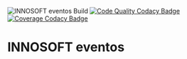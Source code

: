 ![INNOSOFT eventos Build](https://github.com/innosoft-innoweb/innosoft-innoweb-1/actions/workflows/main.yml/badge.svg)
[![Code Quality Codacy Badge](https://app.codacy.com/project/badge/Grade/6c581ba57c024b42a96e0cdd285c87d3)](https://www.codacy.com/gh/innosoft-innoweb/innosoft-innoweb-1/dashboard?utm_source=github.com&amp;utm_medium=referral&amp;utm_content=innosoft-innoweb/innosoft-innoweb-1&amp;utm_campaign=Badge_Grade)
[![Coverage Codacy Badge](https://app.codacy.com/project/badge/Coverage/6c581ba57c024b42a96e0cdd285c87d3)](https://www.codacy.com/gh/innosoft-innoweb/innosoft-innoweb-1/dashboard?utm_source=github.com&utm_medium=referral&utm_content=innosoft-innoweb/innosoft-innoweb-1&utm_campaign=Badge_Coverage)

# INNOSOFT eventos
